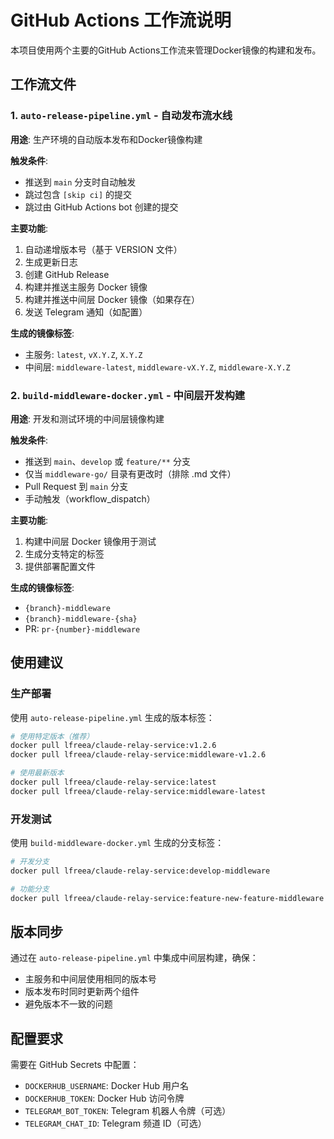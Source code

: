 # GitHub Actions 工作流说明

本项目使用两个主要的GitHub Actions工作流来管理Docker镜像的构建和发布。

## 工作流文件

### 1. `auto-release-pipeline.yml` - 自动发布流水线

**用途**: 生产环境的自动版本发布和Docker镜像构建

**触发条件**:
- 推送到 `main` 分支时自动触发
- 跳过包含 `[skip ci]` 的提交
- 跳过由 GitHub Actions bot 创建的提交

**主要功能**:
1. 自动递增版本号（基于 VERSION 文件）
2. 生成更新日志
3. 创建 GitHub Release
4. 构建并推送主服务 Docker 镜像
5. 构建并推送中间层 Docker 镜像（如果存在）
6. 发送 Telegram 通知（如配置）

**生成的镜像标签**:
- 主服务: `latest`, `vX.Y.Z`, `X.Y.Z`
- 中间层: `middleware-latest`, `middleware-vX.Y.Z`, `middleware-X.Y.Z`

### 2. `build-middleware-docker.yml` - 中间层开发构建

**用途**: 开发和测试环境的中间层镜像构建

**触发条件**:
- 推送到 `main`、`develop` 或 `feature/**` 分支
- 仅当 `middleware-go/` 目录有更改时（排除 .md 文件）
- Pull Request 到 `main` 分支
- 手动触发（workflow_dispatch）

**主要功能**:
1. 构建中间层 Docker 镜像用于测试
2. 生成分支特定的标签
3. 提供部署配置文件

**生成的镜像标签**:
- `{branch}-middleware`
- `{branch}-middleware-{sha}`
- PR: `pr-{number}-middleware`

## 使用建议

### 生产部署
使用 `auto-release-pipeline.yml` 生成的版本标签：
```bash
# 使用特定版本（推荐）
docker pull lfreea/claude-relay-service:v1.2.6
docker pull lfreea/claude-relay-service:middleware-v1.2.6

# 使用最新版本
docker pull lfreea/claude-relay-service:latest
docker pull lfreea/claude-relay-service:middleware-latest
```

### 开发测试
使用 `build-middleware-docker.yml` 生成的分支标签：
```bash
# 开发分支
docker pull lfreea/claude-relay-service:develop-middleware

# 功能分支
docker pull lfreea/claude-relay-service:feature-new-feature-middleware
```

## 版本同步

通过在 `auto-release-pipeline.yml` 中集成中间层构建，确保：
- 主服务和中间层使用相同的版本号
- 版本发布时同时更新两个组件
- 避免版本不一致的问题

## 配置要求

需要在 GitHub Secrets 中配置：
- `DOCKERHUB_USERNAME`: Docker Hub 用户名
- `DOCKERHUB_TOKEN`: Docker Hub 访问令牌
- `TELEGRAM_BOT_TOKEN`: Telegram 机器人令牌（可选）
- `TELEGRAM_CHAT_ID`: Telegram 频道 ID（可选）